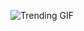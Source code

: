 
<!-- GIF_SECTION -->
![Trending GIF](https://media0.giphy.com/media/v1.Y2lkPThiYjIxNzcyNXo3eWdnZXl2enJ1aXd3Y3E1dHhpejc3MXM0NTczdHp1N3kzdTdlNCZlcD12MV9naWZzX3NlYXJjaCZjdD1n/xT8qBsOjMOcdeGJIU8/giphy.gif)
<!-- END_GIF_SECTION -->

